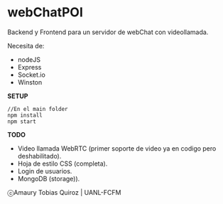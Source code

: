 # webChatPOI
Backend y Frontend para un servidor de webChat con videollamada.

Necesita de:
* nodeJS
* Express
* Socket.io
* Winston

**SETUP**

```[javascript]
//En el main folder
npm install
npm start
```


**TODO**

* Video llamada WebRTC (primer soporte de video ya en codigo pero deshabilitado).
* Hoja de estilo CSS (completa).
* Login de usuarios.
* MongoDB (storage)).

ⓒAmaury Tobias Quiroz | UANL-FCFM
